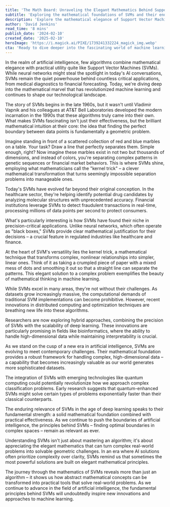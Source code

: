 ```yaml
---
title: 'The Math Board: Unraveling the Elegant Mathematics Behind Support Vector Machines'
subtitle: 'Exploring the mathematical foundations of SVMs and their enduring impact on AI'
description: 'Explore the mathematical elegance of Support Vector Machines (SVMs), from their inception at AT&T Bell Laboratories to their current applications in healthcare and finance. Discover how the "kernel trick" transforms complex problems into manageable solutions, and why SVMs remain crucial in the age of deep learning.'
author: 'David Jenkins'
read_time: '8 mins'
publish_date: '2024-02-10'
created_date: '2025-02-10'
heroImage: 'https://i.magick.ai/PIXE/1739241332224_magick_img.webp'
cta: 'Ready to dive deeper into the fascinating world of machine learning mathematics? Follow MagickAI on LinkedIn for regular insights into AI algorithms, mathematical foundations, and cutting-edge developments in the field.'
---
```


In the realm of artificial intelligence, few algorithms combine mathematical elegance with practical utility quite like Support Vector Machines (SVMs). While neural networks might steal the spotlight in today's AI conversations, SVMs remain the quiet powerhouse behind countless critical applications, from medical diagnostics to financial forecasting. Today, we're diving deep into the mathematical marvel that has revolutionized machine learning and continues to shape our technological landscape.

The story of SVMs begins in the late 1960s, but it wasn't until Vladimir Vapnik and his colleagues at AT&T Bell Laboratories developed the modern incarnation in the 1990s that these algorithms truly came into their own. What makes SVMs fascinating isn't just their effectiveness, but the brilliant mathematical intuition at their core: the idea that finding the perfect boundary between data points is fundamentally a geometric problem.

Imagine standing in front of a scattered collection of red and blue marbles on a table. Your task? Draw a line that perfectly separates them. Simple enough, right? Now imagine these marbles exist in not two but thousands of dimensions, and instead of colors, you're separating complex patterns in genetic sequences or financial market behaviors. This is where SVMs shine, employing what mathematicians call the "kernel trick" – a clever mathematical transformation that turns seemingly impossible separation problems into manageable ones.

Today's SVMs have evolved far beyond their original conception. In the healthcare sector, they're helping identify potential drug candidates by analyzing molecular structures with unprecedented accuracy. Financial institutions leverage SVMs to detect fraudulent transactions in real-time, processing millions of data points per second to protect consumers.

What's particularly interesting is how SVMs have found their niche in precision-critical applications. Unlike neural networks, which often operate as "black boxes," SVMs provide clear mathematical justification for their decisions – a crucial feature in regulated industries like healthcare and finance.

At the heart of SVM's versatility lies the kernel trick, a mathematical technique that transforms complex, nonlinear relationships into simpler, linear ones. Think of it as taking a crumpled piece of paper with a mixed mess of dots and smoothing it out so that a straight line can separate the patterns. This elegant solution to a complex problem exemplifies the beauty of mathematical thinking in machine learning.

While SVMs excel in many areas, they're not without their challenges. As datasets grow increasingly massive, the computational demands of traditional SVM implementations can become prohibitive. However, recent innovations in distributed computing and optimization techniques are breathing new life into these algorithms.

Researchers are now exploring hybrid approaches, combining the precision of SVMs with the scalability of deep learning. These innovations are particularly promising in fields like bioinformatics, where the ability to handle high-dimensional data while maintaining interpretability is crucial.

As we stand on the cusp of a new era in artificial intelligence, SVMs are evolving to meet contemporary challenges. Their mathematical foundation provides a robust framework for handling complex, high-dimensional data – a capability that becomes increasingly valuable as our world generates more sophisticated datasets.

The integration of SVMs with emerging technologies like quantum computing could potentially revolutionize how we approach complex classification problems. Early research suggests that quantum-enhanced SVMs might solve certain types of problems exponentially faster than their classical counterparts.

The enduring relevance of SVMs in the age of deep learning speaks to their fundamental strength: a solid mathematical foundation combined with practical effectiveness. As we continue to push the boundaries of artificial intelligence, the principles behind SVMs – finding optimal boundaries in complex spaces – remain as relevant as ever.

Understanding SVMs isn't just about mastering an algorithm; it's about appreciating the elegant mathematics that can turn complex real-world problems into solvable geometric challenges. In an era where AI solutions often prioritize complexity over clarity, SVMs remind us that sometimes the most powerful solutions are built on elegant mathematical principles.

The journey through the mathematics of SVMs reveals more than just an algorithm – it shows us how abstract mathematical concepts can be transformed into practical tools that solve real-world problems. As we continue to advance in the field of artificial intelligence, the fundamental principles behind SVMs will undoubtedly inspire new innovations and approaches to machine learning.